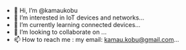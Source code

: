 - 👋 Hi, I’m @kamaukobu
- 👀 I’m interested in IoT devices and networks...
- 🌱 I’m currently learning connected devices...
- 💞️ I’m looking to collaborate on ...
- 📫 How to reach me : my email: kamau.kobu@gmail.com...

<!---
kamaukobu/kamaukobu is a ✨ special ✨ repository because its `README.md` (this file) appears on your GitHub profile.
You can click the Preview link to take a look at your changes.
--->
